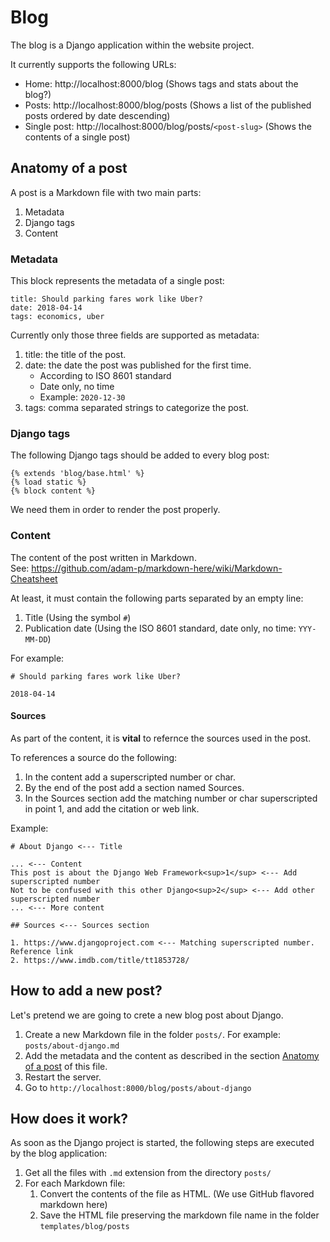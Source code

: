 # Blog

The blog is a Django application within the website project.

It currently supports the following URLs:

* Home: http://localhost:8000/blog (Shows tags and stats about the blog?)
* Posts: http://localhost:8000/blog/posts (Shows a list of the published posts ordered by date descending)
* Single post: http://localhost:8000/blog/posts/`<post-slug>` (Shows the contents of a single post)

## Anatomy of a post

A post is a Markdown file with two main parts:

1. Metadata
1. Django tags
1. Content

### Metadata

This block represents the metadata of a single post:
```
title: Should parking fares work like Uber?
date: 2018-04-14 
tags: economics, uber
```

Currently only those three fields are supported as metadata:
1. title: the title of the post.
1. date: the date the post was published for the first time.
    * According to ISO 8601 standard
    * Date only, no time
    * Example: `2020-12-30`
1. tags: comma separated strings to categorize the post.

### Django tags

The following Django tags should be added to every blog post:

```
{% extends 'blog/base.html' %}
{% load static %}
{% block content %}
```

We need them in order to render the post properly.


### Content

The content of the post written in Markdown.<br>
See: https://github.com/adam-p/markdown-here/wiki/Markdown-Cheatsheet

At least, it must contain the following parts separated by an empty line:

1. Title (Using the symbol `#`)
2. Publication date (Using the ISO 8601 standard, date only, no time: `YYY-MM-DD`)

For example:

```
# Should parking fares work like Uber?

2018-04-14
```

#### Sources

As part of the content, it is **vital** to refernce the sources used in the post.

To references a source do the following:

1. In the content add a superscripted number or char.
1. By the end of the post add a section named Sources.
1. In the Sources section add the matching number or char superscripted in point 1, and add the citation or web link.

Example:

```
# About Django <--- Title

... <--- Content
This post is about the Django Web Framework<sup>1</sup> <--- Add superscripted number
Not to be confused with this other Django<sup>2</sup> <--- Add other superscripted number
... <--- More content

## Sources <--- Sources section

1. https://www.djangoproject.com <--- Matching superscripted number. Reference link
2. https://www.imdb.com/title/tt1853728/
```

## How to add a new post?

Let's pretend we are going to crete a new blog post about Django.

1. Create a new Markdown file in the folder `posts/`. For example: `posts/about-django.md`
1. Add the metadata and the content as described in the section [Anatomy of a post](#anatomy-of-a-post) of this file.
1. Restart the server.
1. Go to `http://localhost:8000/blog/posts/about-django`

## How does it work?

As soon as the Django project is started, the following steps are executed by the blog application:

1. Get all the files with `.md` extension from the directory `posts/`
1. For each Markdown file:
    1. Convert the contents of the file as HTML. (We use GitHub flavored markdown here)
    1. Save the HTML file preserving the markdown file name in the folder `templates/blog/posts`
